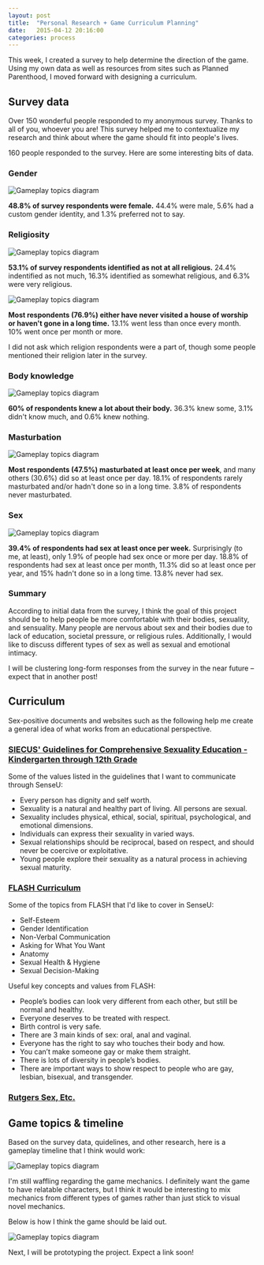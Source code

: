 ```yaml
---
layout: post
title:  "Personal Research + Game Curriculum Planning"
date:   2015-04-12 20:16:00
categories: process
---
```


This week, I created a survey to help determine the direction of the game. Using my own data as well as resources from sites such as Planned Parenthood, I moved forward with designing a curriculum.

## Survey data
Over 150 wonderful people responded to my anonymous survey. Thanks to all of you, whoever you are! This survey helped me to contextualize my research and think about where the game should fit into people's lives.

160 people responded to the survey. Here are some interesting bits of data.

### Gender
![Gameplay topics diagram](/assets/img/posts/20150413_chart1.png)

**48.8% of survey respondents were female.** 44.4% were male, 5.6% had a custom gender identity, and 1.3% preferred not to say.

### Religiosity
![Gameplay topics diagram](/assets/img/posts/20150413_chart2.png)

**53.1% of survey respondents identified as not at all religious.** 24.4% indentified as not much, 16.3% identified as somewhat religious, and 6.3% were very religious.

![Gameplay topics diagram](/assets/img/posts/20150413_chart3.png)

**Most respondents (76.9%) either have never visited a house of worship or haven't gone in a long time.** 13.1% went less than once every month. 10% went once per month or more.

I did not ask which religion respondents were a part of, though some people mentioned their religion later in the survey.

### Body knowledge
![Gameplay topics diagram](/assets/img/posts/20150413_chart4.png)

**60% of respondents knew a lot about their body.** 36.3% knew some, 3.1% didn't know much, and 0.6% knew nothing.

### Masturbation
![Gameplay topics diagram](/assets/img/posts/20150413_chart5.png)

**Most respondents (47.5%) masturbated at least once per week**, and many others (30.6%) did so at least once per day. 18.1% of respondents rarely masturbated and/or hadn't done so in a long time. 3.8% of respondents never masturbated.

### Sex
![Gameplay topics diagram](/assets/img/posts/20150413_chart6.png)

**39.4% of respondents had sex at least once per week.** Surprisingly (to me, at least), only 1.9% of people had sex once or more per day. 18.8% of respondents had sex at least once per month, 11.3% did so at least once per year, and 15% hadn't done so in a long time. 13.8% never had sex.

### Summary
According to initial data from the survey, I think the goal of this project should be to help people be more comfortable with their bodies, sexuality, and sensuality. Many people are nervous about sex and their bodies due to lack of education, societal pressure, or religious rules. Additionally, I would like to discuss different types of sex as well as sexual and emotional intimacy.

I will be clustering long-form responses from the survey in the near future – expect that in another post!

## Curriculum
Sex-positive documents and websites such as the following help me create a general idea of what works from an educational perspective.

### [SIECUS' Guidelines for Comprehensive Sexuality Education - Kindergarten through 12th Grade](http://www.siecus.org/_data/global/images/guidelines.pdf)

Some of the values listed in the guidelines that I want to communicate through SenseU:

- Every person has dignity and self worth.
- Sexuality is a natural and healthy part of living. All persons are sexual.
- Sexuality includes physical, ethical, social, spiritual, psychological, and emotional dimensions.
- Individuals can express their sexuality in varied ways.
- Sexual relationships should be reciprocal, based on respect, and should never be coercive or exploitative.
- Young people explore their sexuality as a natural process in achieving sexual maturity.

### [FLASH Curriculum](http://www.kingcounty.gov/healthservices/health/personal/famplan/educators/SpecialEducation.aspx)

Some of the topics from FLASH that I'd like to cover in SenseU:

- Self-Esteem
- Gender Identification
- Non-Verbal Communication
- Asking for What You Want
- Anatomy
- Sexual Health & Hygiene
- Sexual Decision-Making

Useful key concepts and values from FLASH:

- People’s bodies can look very different from each other, but still be normal and
healthy.
- Everyone deserves to be treated with respect.
- Birth control is very safe.
- There are 3 main kinds of sex: oral, anal and vaginal.
- Everyone has the right to say who touches their body and how.
- You can’t make someone gay or make them straight.
- There is lots of diversity in people’s bodies.
- There are important ways to show respect to people who are gay, lesbian, bisexual, and transgender.

### [Rutgers Sex, Etc.](http://answer.rutgers.edu/page/lesson_plans/)



## Game topics & timeline
Based on the survey data, quidelines, and other research, here is a gameplay timeline that I think would work:

![Gameplay topics diagram](/assets/img/posts/20150412_gameplay1.png)

I'm still waffling regarding the game mechanics. I definitely want the game to have relatable characters, but I think it would be interesting to mix mechanics from different types of games rather than just stick to visual novel mechanics.

Below is how I think the game should be laid out.

![Gameplay topics diagram](/assets/img/posts/20150412_wireframes2.png)

Next, I will be prototyping the project. Expect a link soon!
